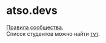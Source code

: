 # atso.devs

[Правила сообщества.](https://github.com/atso-devs/atso-devs/blob/main/rules.md)  
Список студентов можно найти [тут](https://github.com/atso-devs/atso-devs/blob/main/students.md).